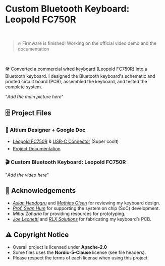 # Custom Bluetooth Keyboard: Leopold FC750R

<br>

> 🔥 Firmware is finished! Working on the official video demo and the documentation
<br>

🛠️ Converted a commercial wired keyboard (Leopold FC750R) into a Bluetooth keyboard. I designed the Bluetooth keyboard's schematic and printed circuit board (PCB), assembled the keyboard, and tested the complete system. 

"*Add the main picture here*"

## 🗄️ Project Files

### 📑 Altium Designer + Google Doc
- [Leopold FC750R](https://personal-viewer.365.altium.com/client/index.html?feature=embed&source=85A6DA05-4A21-4D8C-ACF3-C134DFF70774&activeView=3D) & [USB-C Connector](https://personal-viewer.365.altium.com/client/index.html?feature=embed&source=235BD5DE-8155-44AA-9E0C-20B4551AB35A&activeView=3D) (Super cool❗️)
- [Project Documentation](https://docs.google.com/document/d/1T1kuHEfLhl1W9Vp5NQ1bjV8UXPvdlBXKJn0wyxQ07zg/edit?usp=sharing)


### 🎬 Custom Bluetooth Keyboard: Leopold FC750R 

"*Add the video here*"

## 💐 Acknowledgements

- <a href="https://www.linkedin.com/in/aslan-hepdogru-p-eng-7158011b/">*Aslan Hepdogru*</a> and <a href="https://www.linkedin.com/in/mathols/">*Mathias Olsen*</a> for reviewing my keyboard design. 
- <a href="https://www.linkedin.com/in/seanvhum/">*Prof. Sean Hum*</a> for supporting the system on chip (SoC) development.
- *Mihai Zaharia* for providing resources for prototyping. 
- <a href="https://www.linkedin.com/in/joe-leonetti-b348508/">*Joe Leonetti*</a> and <a href="https://www.linkedin.com/company/rlx-solutions-inc./">*RLX Solutions*</a> for fabricating my keyboard’s PCB. 

## ⚠️ Copyright Notice

- Overall project is licensed under **Apache-2.0**
- Some files uses the **Nordic-5-Clause** license (see file headers).
- Please respect the terms of each license when using this project.

